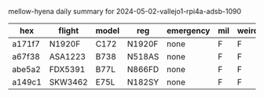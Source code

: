 mellow-hyena daily summary for 2024-05-02-vallejo1-rpi4a-adsb-1090

|hex|flight|model|reg|emergency|mil|weirdo|
|--|--|--|--|--|--|--|
|a171f7|N1920F|C172|N1920F|none|F|F|
|a67f38|ASA1223|B738|N518AS|none|F|F|
|abe5a2|FDX5391|B77L|N866FD|none|F|F|
|a149c1|SKW3462|E75L|N182SY|none|F|F|
